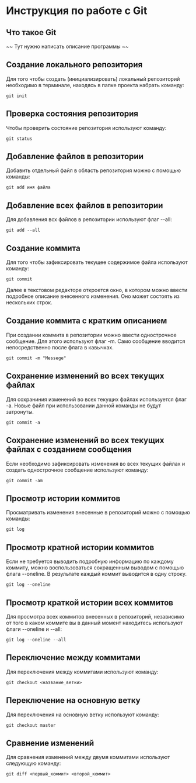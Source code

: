 # **Инструкция по работе с Git**

## Что такое Git

~~ Тут нужно написать описание программы ~~

## Создание локального репозитория

Для того чтобы создать (инициализировать) локальный репозиторий необходимо в терминале, находясь в папке проекта набрать команду:
   
    git init

## Проверка состояния репозитория

Чтобы проверить состояние репозитория используют команду:

    git status
    
## Добавление файлов в репозитории

Добавить отдельный файл в область репозитория можно с помощью команды:

    git add имя файла

## Добавление всех файлов в репозитории

Для добавления всх файлов в репозитории используют флаг --all:

    git add --all

## Создание коммита

Для того чтобы зафиксировать текущее содержимое файла используют команду:

    git commit

Далее в текстовом редакторе откроется окно, в котором можно ввести подробное описание внесенного изменения. Оно может состоять из нескольких строк.

## Создание коммита с кратким описанием

При создании коммита в репозитории можно ввести однострочное сообщение. Для этого используют флаг -m. Само сообщение вводится непосредственно после флага в кавычках.

    git commit -m "Messege"

## Сохранение изменений во всех текущих файлах

Для сохраниния изменений во всех текущих файлах используется флаг -а. Новые файл при использовании данной команды не будут затронуты.

    git commit -a

## Сохранение изменений во всех текущих файлах с созданием сообщения

Если необходимо зафиксировать изменения во всех текущих файлах и создать однострочное сообщение используют команду:

    git commit -am

## Просмотр истории коммитов

Просматривать изменения внесенные в репозиторий можно с помощью команды:

    git log

## Просмотр кратной истории коммитов

Если не требуется выводить подробную информацию по каждому коммиту, можно воспользоваться сокращенным выводом с помощью флага --oneline. В результате каждый коммит выводится в одну строку.

    git log --oneline

## Просмотр краткой истории всех коммитов

Для просмотра всех коммитов внесенных в репозиторий, независимо от того в каком коммите вы в данный момент находитесь используют флаги --oneline и --all:

    git log --oneline --all

## Переключение между коммитами

Для переключения между коммитами используют команду:

    git checkout <название_ветки>

## Переключение на основную ветку

Для переключения на основную ветку используют команду:

    git checkout master

## Сравнение изменений

Для сравнения изменений между двумя коммитами используют следующую команду:

    git diff <первый_коммит> <второй_коммит>
